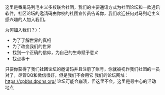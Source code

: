 这里是番禺马列毛主义多校联合社团，我们的主要通讯方式为社团论坛和一款通讯软件，社区论坛的邀请码由你校的社团宣传员告诉你，我们欢迎任何对马列毛主义感兴趣的人加入我们。

为何加入我们？）：
- 为了了解世界的真相
- 为了改变我们的世界
- 找到一个正确的信仰，为自己的生命赋予意义
- 找点事干

只要你获得了我们社团论坛的邀请码并且注册了账号，你就被视作我们社团的一员
对了，尽管QQ和微信很好，但是我们不会用它
我们的论坛网址：https://cpbbs.dpdns.org/
论坛可能会崩溃，但这里不会，这里是最中心的活动地点
